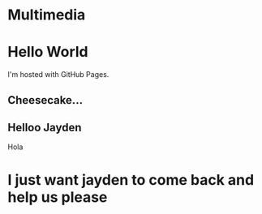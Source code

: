 # Multimedia
<!DOCTYPE html>
</html>
<body>
<h1>Hello World</h1>
<p>I'm hosted with GitHub Pages.</p>
</body>
</html>
 <h2>Cheesecake...</h1>
<!DOCTYPE html>
</html>
<body>
  <h2>Helloo Jayden</h1>
 
 </body>
</html>
Hola
<h1>I just want jayden to come back and help us please</h1>
